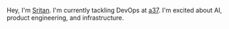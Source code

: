 Hey, I'm [Sritan](https://www.sritanmotati.com). I'm currently tackling DevOps at [a37](https://a37.ai). I'm excited about AI, product engineering, and infrastructure.

